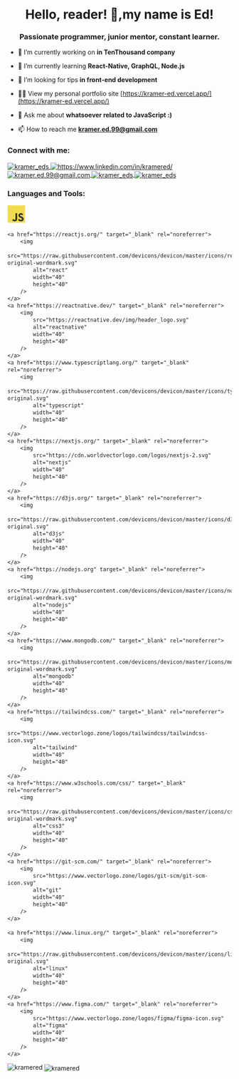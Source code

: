 <h1 align="center">Hello, reader! 👋,my name is Ed!</h1>
<h3 align="center">Passionate programmer, junior mentor, constant learner.</h3>

- 🔭 I’m currently working on **in TenThousand company**

- 🌱 I’m currently learning **React-Native, GraphQL, Node.js**

- 🤝 I’m looking for tips **in front-end development**

- 👨‍💻 View my personal portfolio site [https://kramer-ed.vercel.app/](https://kramer-ed.vercel.app/)

- 💬 Ask me about **whatsoever related to JavaScript :)**

- 📫 How to reach me **kramer.ed.99@gmail.com**

<h3 align="left">Connect with me:</h3>
<p align="left">
	<a href="https://t.me/kramer_eds" target="blank">
		<img
			align="center"
			src="https://upload.wikimedia.org/wikipedia/commons/8/83/Telegram_2019_Logo.svg"
			alt="kramer_eds"
			height="40"
			width="40"
		/>
	</a>
	<a href="https://www.linkedin.com/in/kramered/" target="blank">
		<img
			align="center"
			src="https://upload.wikimedia.org/wikipedia/commons/8/81/LinkedIn_icon.svg"
			alt="https://www.linkedin.com/in/kramered/"
			height="40"
			width="40"
		/>
	</a><a href="mailto:kramer.ed.99@gmail.com" target="blank">
		<img
			align="center"
			src="https://upload.wikimedia.org/wikipedia/commons/e/ec/Circle-icons-mail.svg"
			alt="kramer.ed.99@gmail.com"
			height="40"
			width="40"
		/>
	</a>
	<a href="https://instagram.com/kramer_eds" target="blank">
		<img
			align="center"
			src="https://upload.wikimedia.org/wikipedia/commons/e/e7/Instagram_logo_2016.svg"
			alt="kramer_eds"
			height="40"
			width="40"
		/>
	</a>
	<a href="https://join.skype.com/invite/EhNjy01OK39f" target="blank">
		<img
			align="center"
			src="https://upload.wikimedia.org/wikipedia/commons/6/60/Skype_logo_%282019%E2%80%93present%29.svg"
			alt="kramer_eds"
			height="40"
			width="40"
		/>
	</a>
</p>

<h3 align="left">Languages and Tools:</h3>
<p align="left">
	<a
		href="https://developer.mozilla.org/en-US/docs/Web/JavaScript"
		target="_blank"
		rel="noreferrer"
	>
		<img
			src="https://raw.githubusercontent.com/devicons/devicon/master/icons/javascript/javascript-original.svg"
			alt="javascript"
			width="40"height="40"
		/>
	</a>

	<a href="https://reactjs.org/" target="_blank" rel="noreferrer">
		<img
			src="https://raw.githubusercontent.com/devicons/devicon/master/icons/react/react-original-wordmark.svg"
			alt="react"
			width="40"
			height="40"
		/>
	</a>
	<a href="https://reactnative.dev/" target="_blank" rel="noreferrer">
		<img
			src="https://reactnative.dev/img/header_logo.svg"
			alt="reactnative"
			width="40"
			height="40"
		/>
	</a>
	<a href="https://www.typescriptlang.org/" target="_blank" rel="noreferrer">
		<img
			src="https://raw.githubusercontent.com/devicons/devicon/master/icons/typescript/typescript-original.svg"
			alt="typescript"
			width="40"
			height="40"
		/>
	</a>
	<a href="https://nextjs.org/" target="_blank" rel="noreferrer">
		<img
			src="https://cdn.worldvectorlogo.com/logos/nextjs-2.svg"
			alt="nextjs"
			width="40"
			height="40"
		/>
	</a>
	<a href="https://d3js.org/" target="_blank" rel="noreferrer">
		<img
			src="https://raw.githubusercontent.com/devicons/devicon/master/icons/d3js/d3js-original.svg"
			alt="d3js"
			width="40"
			height="40"
		/>
	</a>
	<a href="https://nodejs.org" target="_blank" rel="noreferrer">
		<img
			src="https://raw.githubusercontent.com/devicons/devicon/master/icons/nodejs/nodejs-original-wordmark.svg"
			alt="nodejs"
			width="40"
			height="40"
		/>
	</a>
	<a href="https://www.mongodb.com/" target="_blank" rel="noreferrer">
		<img
			src="https://raw.githubusercontent.com/devicons/devicon/master/icons/mongodb/mongodb-original-wordmark.svg"
			alt="mongodb"
			width="40"
			height="40"
		/>
	</a>
	<a href="https://tailwindcss.com/" target="_blank" rel="noreferrer">
		<img
			src="https://www.vectorlogo.zone/logos/tailwindcss/tailwindcss-icon.svg"
			alt="tailwind"
			width="40"
			height="40"
		/>
	</a>
	<a href="https://www.w3schools.com/css/" target="_blank" rel="noreferrer">
		<img
			src="https://raw.githubusercontent.com/devicons/devicon/master/icons/css3/css3-original-wordmark.svg"
			alt="css3"
			width="40"
			height="40"
		/>
	</a>
	<a href="https://git-scm.com/" target="_blank" rel="noreferrer">
		<img
			src="https://www.vectorlogo.zone/logos/git-scm/git-scm-icon.svg"
			alt="git"
			width="40"
			height="40"
		/>
	</a>

	<a href="https://www.linux.org/" target="_blank" rel="noreferrer">
		<img
			src="https://raw.githubusercontent.com/devicons/devicon/master/icons/linux/linux-original.svg"
			alt="linux"
			width="40"
			height="40"
		/>
	</a>
	<a href="https://www.figma.com/" target="_blank" rel="noreferrer">
		<img
			src="https://www.vectorlogo.zone/logos/figma/figma-icon.svg"
			alt="figma"
			width="40"
			height="40"
		/>
	</a>
</p>

<p>
	<img
		align="left"
		src="https://github-readme-stats.vercel.app/api/top-langs?username=kramered&show_icons=true&theme=dark&hide_border=true&locale=en&layout=compact"
		alt="kramered"
	/>
</p>

<p>
	&nbsp;<img
		align="center"
		src="https://github-readme-stats.vercel.app/api?username=kramered&show_icons=true&theme=dark&locale=en"
		alt="kramered"
	/>
</p>

